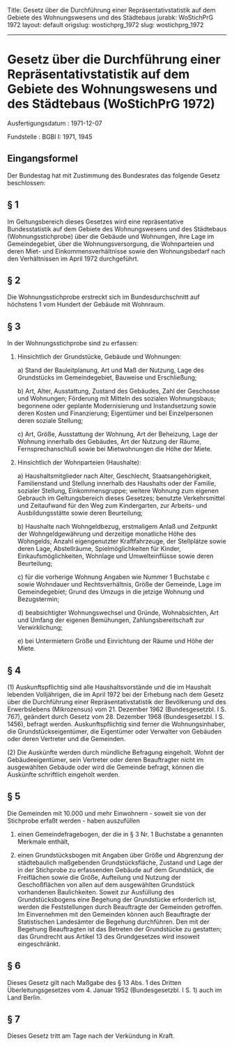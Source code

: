 Title: Gesetz über die Durchführung einer Repräsentativstatistik auf dem Gebiete des
  Wohnungswesens und des Städtebaus
jurabk: WoStichPrG 1972
layout: default
origslug: wostichprg_1972
slug: wostichprg_1972

---

# Gesetz über die Durchführung einer Repräsentativstatistik auf dem Gebiete des Wohnungswesens und des Städtebaus (WoStichPrG 1972)

Ausfertigungsdatum
:   1971-12-07

Fundstelle
:   BGBl I: 1971, 1945



## Eingangsformel

Der Bundestag hat mit Zustimmung des Bundesrates das folgende Gesetz
beschlossen:


## § 1

Im Geltungsbereich dieses Gesetzes wird eine repräsentative
Bundesstatistik auf dem Gebiete des Wohnungswesens und des Städtebaus
(Wohnungsstichprobe) über die Gebäude und Wohnungen, ihre Lage im
Gemeindegebiet, über die Wohnungsversorgung, die Wohnparteien und
deren Miet- und Einkommensverhältnisse sowie den Wohnungsbedarf nach
den Verhältnissen im April 1972 durchgeführt.


## § 2

Die Wohnungsstichprobe erstreckt sich im Bundesdurchschnitt auf
höchstens 1 vom Hundert der Gebäude mit Wohnraum.


## § 3

In der Wohnungsstichprobe sind zu erfassen:

1.  Hinsichtlich der Grundstücke, Gebäude und Wohnungen:

    a)  Stand der Bauleitplanung, Art und Maß der Nutzung, Lage des
        Grundstücks im Gemeindegebiet, Bauweise und Erschließung;


    b)  Art, Alter, Ausstattung, Zustand des Gebäudes, Zahl der Geschosse und
        Wohnungen; Förderung mit Mitteln des sozialen Wohnungsbaus; begonnene
        oder geplante Modernisierung und Instandsetzung sowie deren Kosten und
        Finanzierung; Eigentümer und bei Einzelpersonen deren soziale
        Stellung;


    c)  Art, Größe, Ausstattung der Wohnung, Art der Beheizung, Lage der
        Wohnung innerhalb des Gebäudes, Art der Nutzung der Räume,
        Fernsprechanschluß sowie bei Mietwohnungen die Höhe der Miete.





2.  Hinsichtlich der Wohnparteien (Haushalte):

    a)  Haushaltsmitglieder nach Alter, Geschlecht, Staatsangehörigkeit,
        Familienstand und Stellung innerhalb des Haushalts oder der Familie,
        sozialer Stellung, Einkommensgruppe; weitere Wohnung zum eigenen
        Gebrauch im Geltungsbereich dieses Gesetzes; benutzte Verkehrsmittel
        und Zeitaufwand für den Weg zum Kindergarten, zur Arbeits- und
        Ausbildungsstätte sowie deren Beurteilung;


    b)  Haushalte nach Wohngeldbezug, erstmaligem Anlaß und Zeitpunkt der
        Wohngeldgewährung und derzeitige monatliche Höhe des Wohngelds; Anzahl
        eigengenutzter Kraftfahrzeuge, der Stellplätze sowie deren Lage,
        Abstellräume, Spielmöglichkeiten für Kinder, Einkaufsmöglichkeiten,
        Wohnlage und Umwelteinflüsse sowie deren Beurteilung;


    c)  für die vorherige Wohnung Angaben wie Nummer 1 Buchstabe c sowie
        Wohndauer und Rechtsverhältnis, Größe der Gemeinde, Lage im
        Gemeindegebiet; Grund des Umzugs in die jetzige Wohnung und
        Bezugstermin;


    d)  beabsichtigter Wohnungswechsel und Gründe, Wohnabsichten, Art und
        Umfang der eigenen Bemühungen, Zahlungsbereitschaft zur
        Verwirklichung;


    e)  bei Untermietern Größe und Einrichtung der Räume und Höhe der Miete.








## § 4

(1) Auskunftspflichtig sind alle Haushaltsvorstände und die im
Haushalt lebenden Volljährigen, die im April 1972 bei der Erhebung
nach dem Gesetz über die Durchführung einer Repräsentativstatistik der
Bevölkerung und des Erwerbslebens (Mikrozensus) vom 21. Dezember 1962
(Bundesgesetzbl. I S. 767), geändert durch Gesetz vom 28. Dezember
1968 (Bundesgesetzbl. I S. 1456), befragt werden. Auskunftspflichtig
sind ferner die Wohnungsinhaber, die Grundstückseigentümer, die
Eigentümer oder Verwalter von Gebäuden oder deren Vertreter und die
Gemeinden.

(2) Die Auskünfte werden durch mündliche Befragung eingeholt. Wohnt
der Gebäudeeigentümer, sein Vertreter oder deren Beauftragter nicht im
ausgewählten Gebäude oder wird die Gemeinde befragt, können die
Auskünfte schriftlich eingeholt werden.


## § 5

Die Gemeinden mit 10.000 und mehr Einwohnern - soweit sie von der
Stichprobe erfaßt werden - haben auszufüllen

1.  einen Gemeindefragebogen, der die in § 3 Nr. 1 Buchstabe a genannten
    Merkmale enthält,


2.  einen Grundstücksbogen mit Angaben über Größe und Abgrenzung der
    städtebaulich maßgebenden Grundstücksfläche, Zustand und Lage der in
    der Stichprobe zu erfassenden Gebäude auf dem Grundstück, die
    Freiflächen sowie die Größe, Aufteilung und Nutzung der Geschoßflächen
    von allen auf dem ausgewählten Grundstück vorhandenen Baulichkeiten.
    Soweit zur Ausfüllung des Grundstücksbogens eine Begehung der
    Grundstücke erforderlich ist, werden die Feststellungen durch
    Beauftragte der Gemeinden getroffen. Im Einvernehmen mit den Gemeinden
    können auch Beauftragte der Statistischen Landesämter die Begehung
    durchführen. Den mit der Begehung Beauftragten ist das Betreten der
    Grundstücke zu gestatten; das Grundrecht aus Artikel 13 des
    Grundgesetzes wird insoweit eingeschränkt.





## § 6

Dieses Gesetz gilt nach Maßgabe des § 13 Abs. 1 des Dritten
Überleitungsgesetzes vom 4. Januar 1952 (Bundesgesetzbl. I S. 1) auch
im Land Berlin.


## § 7

Dieses Gesetz tritt am Tage nach der Verkündung in Kraft.

